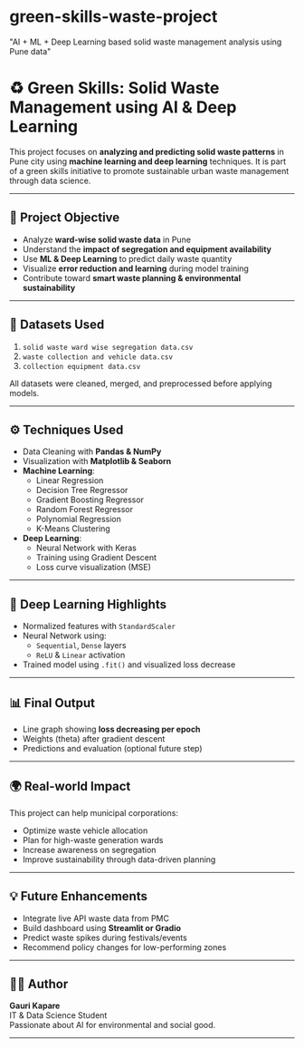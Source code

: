 # green-skills-waste-project
"AI + ML + Deep Learning based solid waste management analysis using Pune data"

# ♻️ Green Skills: Solid Waste Management using AI & Deep Learning

This project focuses on **analyzing and predicting solid waste patterns** in Pune city using **machine learning and deep learning** techniques. It is part of a green skills initiative to promote sustainable urban waste management through data science.

---

## 📌 Project Objective

- Analyze **ward-wise solid waste data** in Pune
- Understand the **impact of segregation and equipment availability**
- Use **ML & Deep Learning** to predict daily waste quantity
- Visualize **error reduction and learning** during model training
- Contribute toward **smart waste planning & environmental sustainability**

---

## 🧾 Datasets Used

1. `solid waste ward wise segregation data.csv`  
2. `waste collection and vehicle data.csv`  
3. `collection equipment data.csv`  

All datasets were cleaned, merged, and preprocessed before applying models.

---

## ⚙️ Techniques Used

- Data Cleaning with **Pandas & NumPy**
- Visualization with **Matplotlib & Seaborn**
- **Machine Learning**:
  - Linear Regression
  - Decision Tree Regressor
  - Gradient Boosting Regressor
  - Random Forest Regressor
  - Polynomial Regression
  - K-Means Clustering
- **Deep Learning**:
  - Neural Network with Keras
  - Training using Gradient Descent
  - Loss curve visualization (MSE)

---

## 🧠 Deep Learning Highlights

- Normalized features with `StandardScaler`
- Neural Network using:
  - `Sequential`, `Dense` layers
  - `ReLU` & `Linear` activation
- Trained model using `.fit()` and visualized loss decrease

---

## 📊 Final Output

- Line graph showing **loss decreasing per epoch**
- Weights (theta) after gradient descent
- Predictions and evaluation (optional future step)

---

## 🌍 Real-world Impact

This project can help municipal corporations:

- Optimize waste vehicle allocation
- Plan for high-waste generation wards
- Increase awareness on segregation
- Improve sustainability through data-driven planning

---

## 💡 Future Enhancements

- Integrate live API waste data from PMC
- Build dashboard using **Streamlit or Gradio**
- Predict waste spikes during festivals/events
- Recommend policy changes for low-performing zones

---

## 🙋‍♀️ Author

**Gauri Kapare**  
IT & Data Science Student  
Passionate about AI for environmental and social good.

---


